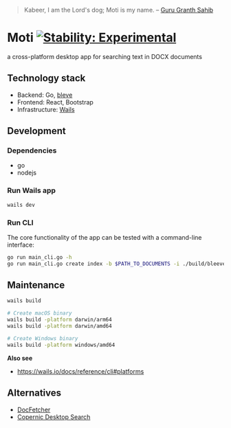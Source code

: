 > Kabeer, I am the Lord's dog; Moti is my name. – [Guru Granth Sahib](https://www.hinduwebsite.com/sacredscripts/sikhscripts/guru940.asp)

# Moti [![Stability: Experimental](https://masterminds.github.io/stability/experimental.svg)](https://masterminds.github.io/stability/experimental.html)

a cross-platform desktop app for searching text in DOCX documents

## Technology stack

- Backend: Go, [bleve](https://github.com/blevesearch/bleve)
- Frontend: React, Bootstrap
- Infrastructure: [Wails](https://wails.io/)

## Development

### Dependencies

- go
- nodejs

### Run Wails app

```sh
wails dev
```

### Run CLI

The core functionality of the app can be tested with a command-line interface:

```sh
go run main_cli.go -h
go run main_cli.go create index -b $PATH_TO_DOCUMENTS -i ./build/bleeve-index
```

## Maintenance

```sh
wails build

# Create macOS binary
wails build -platform darwin/arm64
wails build -platform darwin/amd64

# Create Windows binary
wails build -platform windows/amd64
```

**Also see**

- https://wails.io/docs/reference/cli#platforms

## Alternatives

- [DocFetcher](https://docfetcher.sourceforge.io/)
- [Copernic Desktop Search](https://copernic.com)
